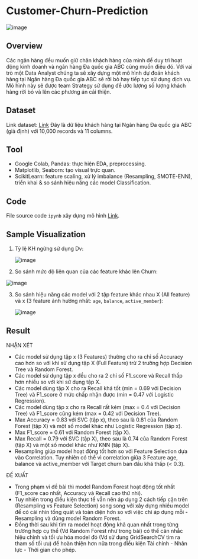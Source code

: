 # Customer-Churn-Prediction

![image](https://github.com/dthcong/Customer-Churn-Prediction/assets/156085700/3cc1849e-75c7-4ed3-b100-18f5166240db)

## Overview

Các ngân hàng đều muốn giữ chân khách hàng của mình để duy trì hoạt động kinh doanh và ngân hàng Đa quốc gia ABC cũng muốn điều đó. 
Với vai trò một Data Analyst chúng ta sẽ xây dựng một mô hình dự đoán khách hàng tại Ngân hàng Đa quốc gia ABC sẽ rời bỏ hay tiếp tục sử dụng dịch vụ.
Mô hình này sẽ được team Strategy sử dụng để ước lượng số lượng khách hàng rời bỏ và lên các phương án cải thiện.
 
## Dataset

Link dataset: [Link](https://drive.google.com/file/d/1fFqLRizk_W9WCtRVKusQclwDU_5KaUg7/view?usp=drive_link)
Đây là dữ liệu khách hàng tại Ngân hàng Đa quốc gia ABC (giả định) với 10,000 records và 11 columns.

## Tool

- Google Colab, Pandas: thực hiện EDA, preprocessing.
- Matplotlib, Seaborn: tạo visual trực quan.
- ScikitLearn: feature scaling, xử lý imbalance (Resampling, SMOTE-ENN), triển khai & so sánh hiệu năng các model Classification.

## Code

File source code `ipynb` xây dựng mô hình [Link](https://github.com/dthcong/Customer-Churn-Prediction/blob/main/Customer_Churn_Prediction.ipynb). 

## Sample Visualization

1. Tỷ lệ KH ngừng sử dụng Dv:

   ![image](https://github.com/dthcong/Customer-Churn-Prediction/assets/156085700/1c1872c8-5ada-43b4-892a-0be469b64317)
   
2. So sánh mức độ liên quan của các feature khác lên Churn:

  ![image](https://github.com/dthcong/Customer-Churn-Prediction/assets/156085700/25c2502f-b905-41a9-b41c-0f7d6a786c1b)

3. So sánh hiệu năng các model với 2 tập feature khác nhau X (All feature) và x (3 feature ảnh hưởng nhất: `age`, `balance`, `active_member`):

   ![image](https://github.com/dthcong/Customer-Churn-Prediction/assets/156085700/7c11a377-18d2-4f04-8fec-451cd417a88b)

## Result

NHẬN XÉT

- Các model sử dụng tập x (3 Features) thường cho ra chỉ số Accuracy cao hơn so với khi sử dụng tập X (Full Feature) trừ 2 trường hợp Decision Tree và Random Forest.
- Các model sử dụng tập x đều cho ra 2 chỉ số F1_score và Recall thấp hơn nhiều so với khi sử dụng tập X.
- Các model dùng tập X cho ra Recall khá tốt (min = 0.69 với Decision Tree) và F1_score ở mức chấp nhận được (min = 0.47 với Logistic Regression).
- Các model dùng tập x cho ra Recall rất kém (max = 0.4 với Decision Tree) và F1_score cũng kém (max = 0.42 với Decision Tree).
- Max Accuracy = 0.83 với SVC (tập x), theo sau là 0.81 của Random Forest (tập X) và một số model khác như Logistic Regression (tập x).
- Max F1_score = 0.61 với Random Forest (tập X).
- Max Recall = 0.79 với SVC (tập X), theo sau là 0.74 của Random Forest (tập X) và một số model khác như KNN (tập X).
- Resampling giúp model hoạt động tốt hơn so với Feature Selection dựa vào Correlation. Tuy nhiên có thể vì correlation giữa 3 Feature age, balance và active_member với Target churn ban đầu khá thấp (< 0.3).

ĐỀ XUẤT

- Trong phạm vi đề bài thì model Random Forest hoạt động tốt nhất (F1_score cao nhất, Accuracy và Recall cao thứ nhì).
- Tuy nhiên trong điều kiện thực tế vẫn nên áp dụng 2 cách tiếp cận trên (Resampling vs Feature Selection) song song với xây dựng nhiều model để có cái nhìn tổng quát và toàn diện hơn so với việc chỉ áp dụng mỗi - Resampling và dùng model Random Forest.
- Đồng thời sau khi tìm ra model hoạt động khả quan nhất trong từng trường hợp cụ thể (Vd Random Forest như trong bài) có thể cân nhắc hiệu chỉnh và tối ưu hóa model đó (Vd sử dụng GridSearchCV tìm ra tham số tối ưu) để hoàn thiện hơn nữa trong điều kiện Tài chính - Nhân lực - Thời gian cho phép.
